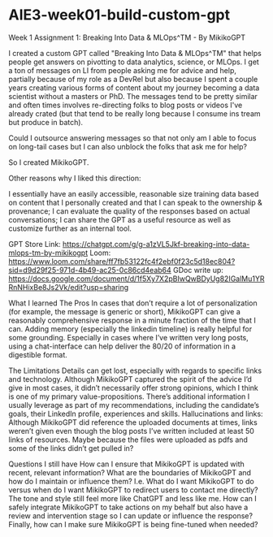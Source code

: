 # AIE3-week01-build-custom-gpt

Week 1 Assignment 1: Breaking Into Data & MLOps^TM - By MikikoGPT

I created a custom GPT called "Breaking Into Data & MLOps^TM" that helps people get answers on pivotting to data analytics, science, or MLOps.
I get a ton of messages on LI from people asking me for advice and help, partially because of my role as a DevRel but also because I spent a couple years creating various forms of content about my journey becoming a data scientist without a masters or PhD. 
The messages tend to be pretty similar and often times involves re-directing folks to blog posts or videos I've already crated (but that tend to be really long because I consume ins tream but produce in batch). 

Could I outsource answering messages so that not only am I able to focus on long-tail cases but I can also unblock the folks that ask me for help? 

So I created MikikoGPT. 

Other reasons why I liked this direction: 

I essentially have an easily accessible, reasonable size training data based on content that I personally created and that I can speak to the ownership & provenance;
I can evaluate the quality of the responses based on actual conversations;
I can share the GPT as a useful resource as well as customize further as an internal tool.


GPT Store Link: https://chatgpt.com/g/g-a1zVL5Jkf-breaking-into-data-mlops-tm-by-mikikogpt
Loom: https://www.loom.com/share/ff7fb53122fc4f2ebf0f23c5d18ec804?sid=d9d29f25-971d-4b49-ac25-0c86cd4eab64
GDoc write up: https://docs.google.com/document/d/1f5Xy7X2pBIwQwBDyUg82IGalMu1YRRnNHixBe8Js2Vk/edit?usp=sharing


What I learned
The Pros
In cases that don’t require a lot of personalization (for example, the message is generic or short), MikikoGPT can give a reasonably comprehensive response in a minute fraction of the time that I can.
Adding memory (especially the linkedin timeline) is really helpful for some grounding.
Especially in cases where I’ve written very long posts, using a chat-interface can help deliver the 80/20 of information in a digestible format.

The Limitations
Details can get lost, especially with regards to specific links and technology.
Although MikikoGPT captured the spirit of the advice I’d give in most cases, it didn’t necessarily offer strong opinions, which I think is one of my primary value-propositions.
There’s additional information I usually leverage as part of my recommendations, including the candidate’s goals, their LinkedIn profile, experiences and skills.
Hallucinations and links: Although MikikoGPT did reference the uploaded documents at times, links weren’t given even though the blog posts I’ve written included at least 50 links of resources. 
Maybe because the files were uploaded as pdfs and some of the links didn’t get pulled in?

Questions I still have 
How can I ensure that MikikoGPT is updated with recent, relevant information?
What are the boundaries of MikikoGPT and how do I maintain or influence them?
I.e. What do I want MikikoGPT to do versus when do I want MikikoGPT to redirect users to contact me directly? 
The tone and style still feel more like ChatGPT and less like me.
How can I safely integrate MikikoGPT to take actions on my behalf but also have a review and intervention stage so I can update or influence the response?
Finally, how can I make sure MikikoGPT is being fine-tuned when needed?